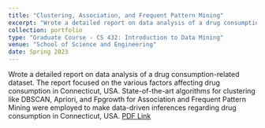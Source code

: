 ```yaml
---
title: "Clustering, Association, and Frequent Pattern Mining"
excerpt: "Wrote a detailed report on data analysis of a drug consumption-related dataset, focusing on factors affecting drug consumption in Connecticut, USA."
collection: portfolio
type: "Graduate Course - CS 432: Introduction to Data Mining"
venue: "School of Science and Engineering"
date: Spring 2023
---
```


Wrote a detailed report on data analysis of a drug consumption-related dataset. The report focused on the various factors affecting drug consumption in Connecticut, USA. State-of-the-art algorithms for clustering like DBSCAN, Apriori, and Fpgrowth for Association and Frequent Pattern Mining were employed to make data-driven inferences regarding drug consumption in Connecticut, USA. [PDF Link](https://drive.google.com/file/d/1z4X-lHpmY3cE8kQfU33Z3Ny3l5mKSHDd/view?usp=sharing)
